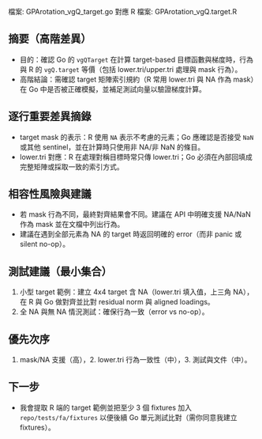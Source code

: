 檔案: GPArotation_vgQ_target.go
對應 R 檔案: GPArotation_vgQ.target.R

## 摘要（高階差異）

- 目的：確認 Go 的 `vgQTarget` 在計算 target-based 目標函數與梯度時，行為與 R 的 `vgQ.target` 等價（包括 lower.tri/upper.tri 處理與 mask 行為）。
- 高階結論：需確認 target 矩陣索引規約（R 常用 lower.tri 與 NA 作為 mask）在 Go 中是否被正確模擬，並補足測試向量以驗證梯度計算。

## 逐行重要差異摘錄

- target mask 的表示：R 使用 `NA` 表示不考慮的元素；Go 應確認是否接受 `NaN` 或其他 sentinel，並在計算時只使用非 NA/非 NaN 的條目。
- lower.tri 對應：R 在處理對稱目標時常只傳 lower.tri；Go 必須在內部回填成完整矩陣或採取一致的索引方式。

## 相容性風險與建議

- 若 mask 行為不同，最終對齊結果會不同。建議在 API 中明確支援 NA/NaN 作為 mask 並在文檔中列出行為。
- 建議在遇到全部元素為 NA 的 target 時返回明確的 error（而非 panic 或 silent no-op）。

## 測試建議（最小集合）

1. 小型 target 範例：建立 4x4 target 含 NA（lower.tri 填入值，上三角 NA），在 R 與 Go 做對齊並比對 residual norm 與 aligned loadings。
2. 全 NA 與無 NA 情況測試：確保行為一致（error vs no-op）。

## 優先次序

1. mask/NA 支援（高），2. lower.tri 行為一致性（中），3. 測試與文件（中）。

## 下一步

- 我會提取 R 端的 target 範例並把至少 3 個 fixtures 加入 `repo/tests/fa/fixtures` 以便後續 Go 單元測試比對（需你同意我建立 fixtures）。
